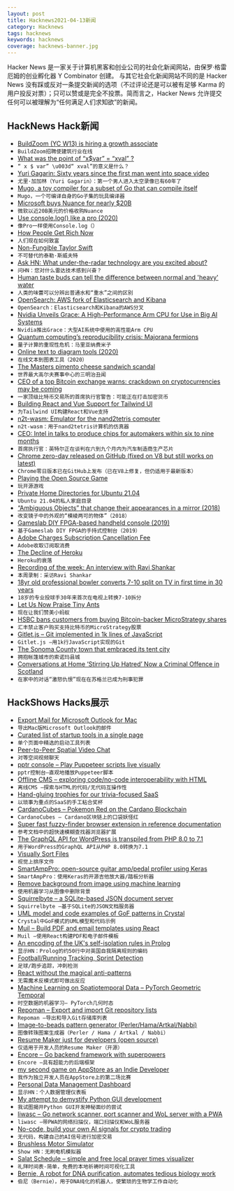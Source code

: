 ```yaml
---
layout: post
title: Hacknews2021-04-13新闻
category: Hacknews
tags: hacknews
keywords: hacknews
coverage: hacknews-banner.jpg
---
```


Hacker News 是一家关于计算机黑客和创业公司的社会化新闻网站，由保罗·格雷厄姆的创业孵化器 Y Combinator 创建。
与其它社会化新闻网站不同的是 Hacker News 没有踩或反对一条提交新闻的选项（不过评论还是可以被有足够 Karma 的用户投反对票）；只可以赞或是完全不投票。简而言之，Hacker News 允许提交任何可以被理解为“任何满足人们求知欲”的新闻。

## HackNews Hack新闻


- [BuildZoom (YC W13) is hiring a growth associate](https://jobs.lever.co/buildzoom)
- `BuildZoom招聘使建筑行业在线`
- [What was the point of  “x$var” = “xval” ?](https://www.vidarholen.net/contents/blog/?p=1035)
- `“ x $ var” \u003d“ xval”的意义是什么？`
- [Yuri Gagarin: Sixty years since the first man went into space video](https://www.bbc.co.uk/news/av/science-environment-56690949)
- `尤里·加加林（Yuri Gagarin）：第一个男人进入太空录像已有60年了`
- [Mugo, a toy compiler for a subset of Go that can compile itself](https://benhoyt.com/writings/mugo/)
- `Mugo，一个可编译自身的Go子集的玩具编译器`
- [Microsoft buys Nuance for nearly $20B](https://www.axios.com/microsoft-readies-deal-frenzy-bbc807a2-fd5b-48a7-99d1-cf06d0a41547.html)
- `微软以近20B美元的价格收购Nuance`
- [Use console.log() like a pro (2020)](https://markodenic.com/use-console-log-like-a-pro/)
- `像Pro一样使用Console.log（）`
- [How People Get Rich Now](http://paulgraham.com/richnow.html)
- `人们现在如何致富`
- [Non-Fungible Taylor Swift](https://stratechery.com/2021/non-fungible-taylor-swift/)
- `不可替代的泰勒·斯威夫特`
- [Ask HN: What under-the-radar technology are you excited about?](item?id=26780866)
- `问HN：您对什么雷达技术感到兴奋？`
- [Human taste buds can tell the difference between normal and 'heavy' water](https://www.sciencealert.com/there-s-one-kind-of-water-that-doesn-t-taste-like-water-scientists-confirm)
- `人类的味蕾可以分辨出普通水和“重水”之间的区别`
- [OpenSearch: AWS fork of Elasticsearch and Kibana](https://aws.amazon.com/blogs/opensource/introducing-opensearch/)
- `OpenSearch：Elasticsearch和Kibana的AWS分叉`
- [Nvidia Unveils Grace: A High-Performance Arm CPU for Use in Big AI Systems](https://www.anandtech.com/show/16610/nvidia-unveils-grace-a-highperformance-arm-server-cpu-for-use-in-ai-systems)
- `Nvidia推出Grace：大型AI系统中使用的高性能Arm CPU`
- [Quantum computing’s reproducibility crisis: Majorana fermions](https://www.nature.com/articles/d41586-021-00954-8)
- `量子计算的重现性危机：马里亚纳费米子`
- [Online text to diagram tools (2020)](https://xosh.org/text-to-diagram/)
- `在线文本到图表工具（2020）`
- [The Masters pimento cheese sandwich scandal](https://www.atlasobscura.com/articles/masters-pimento-cheese-sandwich)
- `世界最大高尔夫赛事中心的三明治丑闻`
- [CEO of a top Bitcoin exchange warns: crackdown on cryptocurrencies may be coming](https://www.cnbc.com/2021/04/12/bitcoin-kraken-ceo-jesse-powell-warns-of-cryptocurrency-crackdown.html)
- `一家顶级比特币交易所的首席执行官警告：可能正在打击加密货币`
- [Building React and Vue Support for Tailwind UI](https://blog.tailwindcss.com/building-react-and-vue-support-for-tailwind-ui)
- `为Tailwind UI构建React和Vue支持`
- [n2t-wasm: Emulator for the nand2tetris computer](https://github.com/abhaynayar/n2t-wasm)
- `n2t-wasm：用于nand2tetris计算机的仿真器`
- [CEO: Intel in talks to produce chips for automakers within six to nine months](https://www.reuters.com/article/us-usa-semiconductors-idUSKBN2BZ2C4)
- `首席执行官：英特尔正在谈判在六到九个月内为汽车制造商生产芯片`
- [Chrome zero-day released on GitHub (fixed on V8 but still works on latest)](https://github.com/r4j0x00/exploits/commit/7ba55e5ab034d05877498e83f144e187d3ddb160)
- `Chrome零日版本已在GitHub上发布（已在V8上修复，但仍适用于最新版本）`
- [Playing the Open Source Game](https://kristoff.it/blog/the-open-source-game/)
- `玩开源游戏`
- [Private Home Directories for Ubuntu 21.04](https://ubuntu.com/blog/private-home-directories-for-ubuntu-21-04)
- `Ubuntu 21.04的私人家庭目录`
- [“Ambiguous Objects” that change their appearances in a mirror (2018)](http://www.isc.meiji.ac.jp/~kokichis/ambiguousc/ambiguouscylindere.html)
- `改变镜子中的外观的“模棱两可的物体”（2018）`
- [Gameslab DIY FPGA-based handheld console (2019)](https://craigjb.com/2019/11/26/gameslab-overview/)
- `基于Gameslab DIY FPGA的手持式控制台（2019）`
- [Adobe Charges Subscription Cancellation Fee](https://twitter.com/MRDADDGUY/status/1381628427246039045)
- `Adobe收取订阅取消费`
- [The Decline of Heroku](https://www.infoworld.com/article/3614210/the-decline-of-heroku.html)
- `Heroku的衰落`
- [Recording of the week: An interview with Ravi Shankar](https://blogs.bl.uk/sound-and-vision/2021/04/recording-of-the-week-an-interview-with-ravi-shankar.html)
- `本周录制：采访Ravi Shankar`
- [18yr old professional bowler converts 7-10 split on TV in first time in 30 years](https://twitter.com/BryanAGraham/status/1381386588438020100)
- `18岁的专业投球手30年来首次在电视上转换7-10拆分`
- [Let Us Now Praise Tiny Ants](https://www.nytimes.com/2021/04/05/science/ants-wilson-photography-niga-rice.html)
- `现在让我们赞美小蚂蚁`
- [HSBC bans customers from buying Bitcoin-backer MicroStrategy shares](https://www.reuters.com/article/us-hsbc-cryptocurrency/hsbc-bans-customers-from-buying-bitcoin-backer-microstrategy-shares-idUSKBN2BZ21W)
- `汇丰禁止客户购买支持比特币的MicroStrategy股票`
- [Gitlet.js – Git implemented in 1k lines of JavaScript](http://gitlet.maryrosecook.com/docs/gitlet.html)
- `Gitlet.js –用1k行JavaScript实现的Git`
- [The Sonoma County town that embraced its tent city](https://www.sfgate.com/news/article/We-can-t-just-keep-saying-no-What-other-16092380.php)
- `拥抱帐篷城市的索诺玛县城`
- [Conversations at Home ‘Stirring Up Hatred’ Now a Criminal Offence in Scotland](https://www.lotuseaters.com/private-conversations-at-home-stirring-up-hatred-are-now-a-criminal-offence-in-scotland-12-03-2021)
- `在家中的对话“激怒仇恨”现在在苏格兰已成为刑事犯罪`


## HackShows Hacks展示

- [ Export Mail for Microsoft Outlook for Mac](https://exportoutlookmacmail.com/)
- `导出Mac版Microsoft Outlook的邮件`
- [ Curated list of startup tools in a single page](https://startuptoolchain.com)
- `单个页面中精选的启动工具列表`
- [ Peer-to-Peer Spatial Video Chat](https://kupla-lite.herokuapp.com/)
- `对等空间视频聊天`
- [ pptr console – Play Puppeteer scripts live visually](https://pptrconsole.com/?hello_hn)
- `pptr控制台–直观地播放Puppeteer脚本`
- [ Offline CMS – exploring code/no-code interoperability with HTML](https://github.com/divyenduz/offline-cms)
- `离线CMS –探索与HTML的代码/无代码互操作性`
- [ Hand-gluing trophies for our trivia-focused SaaS](http://trivia.co/blog/trophies)
- `以琐事为重点的SaaS的手工粘合奖杯`
- [ CardanoCubes – Pokemon Red on the Cardano Blockchain](https://cardanocubes.com)
- `CardanoCubes – Cardano区块链上的口袋妖怪红`
- [ Super fast fuzzy-finder browser extension in reference documentation](https://github.com/sharat87/docjump)
- `参考文档中的超快速模糊查找器浏览器扩展`
- [ The GraphQL API for WordPress is transpiled from PHP 8.0 to 7.1](https://graphql-api.com/blog/the-plugin-is-now-transpiled-from-php-80-to-71/)
- `用于WordPress的GraphQL API从PHP 8.0转换为7.1`
- [ Visually Sort Files](https://github.com/VisualFileSorter/VisualFileSorter)
- `视觉上排序文件`
- [ SmartAmpPro: open-source guitar amp/pedal profiler using Keras](https://github.com/GuitarML/SmartAmpPro)
- `SmartAmpPro：使用Keras的开源吉他放大器/踏板分析器`
- [ Remove background from image using machine learning](https://removebackground.app)
- `使用机器学习从图像中删除背景`
- [ Squirrelbyte – a SQLite-based JSON document server](https://squirrelbyte.com/)
- `Squirrelbyte –基于SQLite的JSON文档服务器`
- [ UML model and code examples of GoF patterns in Crystal](https://github.com/takaakit/design-pattern-examples-in-crystal)
- `Crystal中GoF模式的UML模型和代码示例`
- [ Muil – Build PDF and email templates using React](https://www.muil.io/)
- `Muil –使用React构建PDF和电子邮件模板`
- [ An encoding of the UK's self-isolation rules in Prolog](https://github.com/jamespwilliams/prolog-isolation-checker)
- `显示HN：Prolog的约50行中对英国自我隔离规则的编码`
- [ Football/Running Tracking, Sprint Detection](https://mylifefootball.com)
- `足球/跑步追踪，冲刺检测`
- [ React without the magical anti-patterns](https://loreanvictor.github.io/callbag-jsx/)
- `无需魔术反模式即可做出反应`
- [ Machine Learning on Spatiotemporal Data – PyTorch Geometric Temporal](https://github.com/benedekrozemberczki/PyTorch_geometric_temporal)
- `时空数据的机器学习– PyTorch几何时态`
- [ Repoman – Export and import Git repository lists](https://github.com/svandragt/repoman)
- `Repoman –导出和导入Git存储库列表`
- [ Image-to-beads pattern generator (Perler/Hama/Artkal/Nabbi)](https://www.beadifier.com)
- `图像转珠图案生成器（Perler / Hama / Artkal / Nabbi）`
- [ Resume Maker just for developers (open source)](https://openresume.dev/)
- `仅适用于开发人员的Resume Maker（开源）`
- [ Encore – Go backend framework with superpowers](https://github.com/encoredev/encore)
- `Encore –具有超能力的后端框架`
- [ my second game on AppStore as an Indie Developer](https://apps.apple.com/us/app/two-dots-puzzles/id1182272330)
- `我作为独立开发人员在AppStore上的第二场比赛`
- [ Personal Data Management Dashboard](https://volmarg.github.io/)
- `显示HN：个人数据管理仪表板`
- [ My attempt to demystify Python GUI development](https://github.com/pyrustic/pyrustic/blob/master/docs/tutorial/tutorial-1.md)
- `我试图揭开Python GUI开发神秘面纱的尝试`
- [ liwasc – Go network scanner, port scanner and WoL server with a PWA](https://github.com/pojntfx/liwasc)
- `liwasc –带PWA的网络扫描仪，端口扫描仪和WoL服务器`
- [ No-code, build your own AI signals for crypto trading](https://www.edgebase.io/)
- `无代码，构建自己的AI信号进行加密交易`
- [ Brushless Motor Simulator](https://simulators.drbasheers.com/UCI/x497.6/motor/open_loop_no_pwm.html)
- `Show HN：无刷电机模拟器`
- [ Salat Schedule – simple and free local prayer times visualizer](https://salatschedule.com)
- `礼拜时间表-简单，免费的本地祈祷时间可视化工具`
- [ Bernie, A robot for DNA purification, automates tedious biology work](https://www.kickstarter.com/projects/pochekailov/bernie-the-dna-purifying-robot)
- `伯尼（Bernie），用于DNA纯化的机器人，使繁琐的生物学工作自动化`

